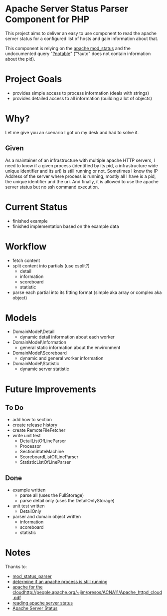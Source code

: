 # Apache Server Status Parser Component for PHP

This project aims to deliver an easy to use component to read the apache server status for a configured list of hosts and gain information about that.

This component is relying on the [apache mod_status](https://httpd.apache.org/docs/2.2/mod/mod_status.html) and the undocumented query "[?notable](https://www.cyberciti.biz/faq/apache-server-status/)" ("?auto" does not contain information about the pid).

# Project Goals

* provides simple access to process information (deals with strings)
* provides detailed access to all information (building a lot of objects)

# Why?

Let me give you an scenario I got on my desk and had to solve it.

## Given

As a maintainer of an infrastructure with multiple apache HTTP servers, I need to know if a given process (identified by its pid, a infrastructure wide unique identifier and its uri) is still running or not.
Sometimes I know the IP Address of the server where process is running, mostly all I have is a pid, the unique identifier and the uri.
And finally, it is allowed to use the apache server status but no ssh command execution.

# Current Status

* finished example
* finished implementation based on the example data

# Workflow

* fetch content
* split content into partials (use csplit?)
    * detail
    * information
    * scoreboard
    * statistic
* parse each partial into its fitting format (simple aka array or complex aka object)

# Models

* DomainModel\Detail
    * dynamic detail information about each worker
* DomainModel\Information
    * general static information about the environment
* DomainModel\Scoreboard
    * dynamic and general worker information
* DomainModel\Statistic
    * dynamic server statistic

# Future Improvements

## To Do

* add how to section
* create release history
* create RemoteFileFetcher
* write unit test
    * DetailListOfLineParser
    * Processor
    * SectionStateMachine
    * ScoreboardListOfLineParser
    * StatisticListOfLineParser

## Done

* example written
    * parse all (uses the FullStorage)
    * parse detail only (uses the DetailOnlyStorage)
* unit test written
    * DetailOnly
* parser and domain object written
    * information
    * scoreboard
    * statistic

# Notes

Thanks to:
* [mod_status_parser](https://github.com/nikos-glikis/mod_status_parser)
* [determine if an apache process is still running](http://artodeto.bazzline.net/archives/846-determine-if-an-apache-process-is-still-running-via-bash-to-prevent-multiple-instances-running.html)
* [apache for the cloud]()http://people.apache.org/~jim/presos/ACNA11/Apache_httpd_cloud.pdf
* [reading apache server status](https://answers.splunk.com/answers/28058/reading-apache-server-status-output.html)
* [Apache Server Status](https://www.phpclasses.org/browse/file/17516.html)
